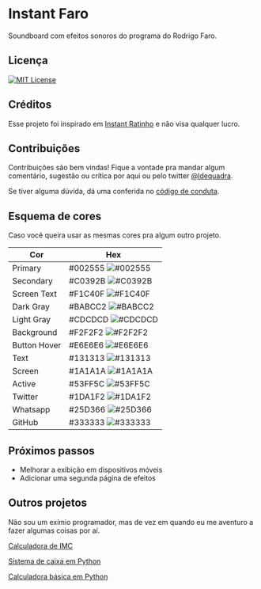 # Instant Faro

Soundboard com efeitos sonoros do programa do Rodrigo Faro.


## Licença

[![MIT License](https://img.shields.io/github/license/ldequadra/instant-faro?color=%23002555)](https://github.com/ldequadra/instant-faro/blob/main/LICENSE)


## Créditos

Esse projeto foi inspirado em [Instant Ratinho](https://leodlabs.github.io/instant-ratinho/) e não visa qualquer lucro.


## Contribuições

Contribuições são bem vindas! Fique a vontade pra mandar algum comentário, sugestão ou crítica por aqui ou pelo twitter [@ldequadra](https://twitter.com/ldequadra).

Se tiver alguma dúvida, dá uma conferida no [código de conduta](https://github.com/ldequadra/instant-faro/blob/main/CODE_OF_CONDUCT.md).


## Esquema de cores

Caso você queira usar as mesmas cores pra algum outro projeto.

| Cor          | Hex                                                              |
| ------------ | ---------------------------------------------------------------- |
| Primary      | #002555 ![#002555](https://via.placeholder.com/15/002555?text=+) |
| Secondary    | #C0392B ![#C0392B](https://via.placeholder.com/15/C0392B?text=+) |
| Screen Text  | #F1C40F ![#F1C40F](https://via.placeholder.com/15/F1C40F?text=+) |
| Dark Gray    | #BABCC2 ![#BABCC2](https://via.placeholder.com/15/BABCC2?text=+) |
| Light Gray   | #CDCDCD ![#CDCDCD](https://via.placeholder.com/15/CDCDCD?text=+) |
| Background   | #F2F2F2 ![#F2F2F2](https://via.placeholder.com/15/F2F2F2?text=+) |
| Button Hover | #E6E6E6 ![#E6E6E6](https://via.placeholder.com/15/E6E6E6?text=+) |
| Text         | #131313 ![#131313](https://via.placeholder.com/15/131313?text=+) |
| Screen       | #1A1A1A ![#1A1A1A](https://via.placeholder.com/15/1A1A1A?text=+) |
| Active       | #53FF5C ![#53FF5C](https://via.placeholder.com/15/53FF5C?text=+) |
| Twitter      | #1DA1F2 ![#1DA1F2](https://via.placeholder.com/15/1DA1F2?text=+) |
| Whatsapp     | #25D366 ![#25D366](https://via.placeholder.com/15/25D366?text=+) |
| GitHub       | #333333 ![#333333](https://via.placeholder.com/15/333333?text=+) |


## Próximos passos

- Melhorar a exibição em dispositivos móveis
- Adicionar uma segunda página de efeitos


## Outros projetos

Não sou um exímio programador, mas de vez em quando eu me aventuro a fazer algumas coisas por aí.

[Calculadora de IMC](https://github.com/ldequadra/react-bmi)

[Sistema de caixa em Python](https://github.com/ldequadra/checkout)

[Calculadora básica em Python](https://github.com/ldequadra/calculator)
